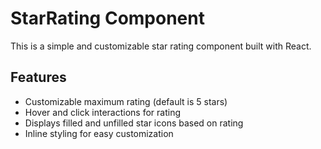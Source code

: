 # StarRating Component

This is a simple and customizable star rating component built with React.

## Features

- Customizable maximum rating (default is 5 stars)
- Hover and click interactions for rating
- Displays filled and unfilled star icons based on rating
- Inline styling for easy customization